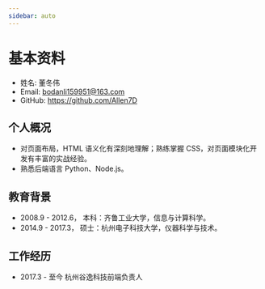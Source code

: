 ```yaml
---
sidebar: auto
---
```


# 基本资料
- 姓名: 董冬伟
- Email: bodanli159951@163.com
- GitHub: https://github.com/Allen7D

## 个人概况
- 对页面布局，HTML 语义化有深刻地理解；熟练掌握 CSS，对页面模块化开发有丰富的实战经验。
- 熟悉后端语言 Python、Node.js。

## 教育背景
- 2008.9 - 2012.6， 本科：齐鲁工业大学，信息与计算科学。
- 2014.9 - 2017.3， 硕士：杭州电子科技大学，仪器科学与技术。

## 工作经历
- 2017.3 - 至今 杭州谷逸科技前端负责人
  